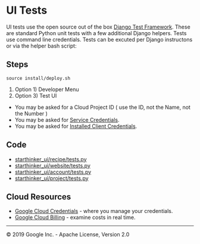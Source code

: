 # UI Tests

UI tests use the open source out of the box [Django Test Framework](https://docs.djangoproject.com/en/2.2/topics/testing/).
These are standard Python unit tests with a few additional Django helpers.  Tests use command line credentials.  Tests can 
be excuted per Django instructons or via the helper bash script:

## Steps
```
source install/deploy.sh 
```

1. Option 1) Developer Menu
1. Option 3) Test UI
  - You may be asked for a Cloud Project ID ( use the ID, not the Name, not the Number )
  - You may be asked for [Service Credentials](cloud_service.md).
  - You may be asked for [Installed Client Credentials](cloud_client_installed.md).

## Code

  - [starthinker_ui/recipe/tests.py](../starthinker_ui/recipe/tests.py)
  - [starthinker_ui/website/tests.py](../starthinker_ui/website/tests.py)
  - [starthinker_ui/account/tests.py](../starthinker_ui/account/tests.py)
  - [starthinker_ui/project/tests.py](../starthinker_ui/project/tests.py)

## Cloud Resources

  - [Google Cloud Credentials](https://pantheon.corp.google.com/apis/credentials) - where you manage your credentials.
  - [Google Cloud Billing](https://pantheon.corp.google.com/billing/linkedaccount) - examine costs in real time.

---
&copy; 2019 Google Inc. - Apache License, Version 2.0
